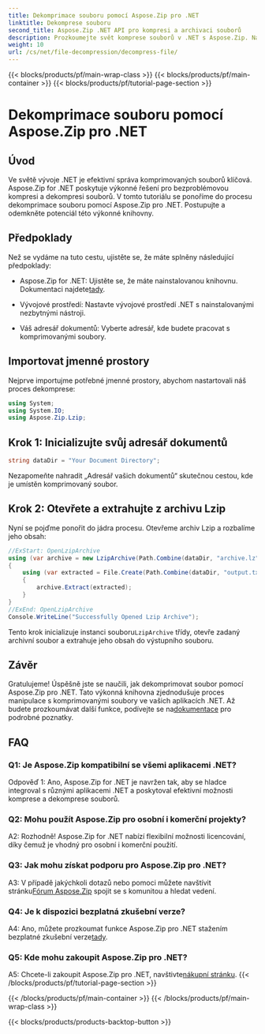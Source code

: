 ```yaml
---
title: Dekomprimace souboru pomocí Aspose.Zip pro .NET
linktitle: Dekomprese souboru
second_title: Aspose.Zip .NET API pro kompresi a archivaci souborů
description: Prozkoumejte svět komprese souborů v .NET s Aspose.Zip. Naučte se umění dekomprimovat soubory bez námahy.
weight: 10
url: /cs/net/file-decompression/decompress-file/
---
```


{{< blocks/products/pf/main-wrap-class >}}
{{< blocks/products/pf/main-container >}}
{{< blocks/products/pf/tutorial-page-section >}}

# Dekomprimace souboru pomocí Aspose.Zip pro .NET

## Úvod

Ve světě vývoje .NET je efektivní správa komprimovaných souborů klíčová. Aspose.Zip for .NET poskytuje výkonné řešení pro bezproblémovou kompresi a dekompresi souborů. V tomto tutoriálu se ponoříme do procesu dekomprimace souboru pomocí Aspose.Zip pro .NET. Postupujte a odemkněte potenciál této výkonné knihovny.

## Předpoklady

Než se vydáme na tuto cestu, ujistěte se, že máte splněny následující předpoklady:

-  Aspose.Zip for .NET: Ujistěte se, že máte nainstalovanou knihovnu. Dokumentaci najdete[tady](https://reference.aspose.com/zip/net/).

- Vývojové prostředí: Nastavte vývojové prostředí .NET s nainstalovanými nezbytnými nástroji.

- Váš adresář dokumentů: Vyberte adresář, kde budete pracovat s komprimovanými soubory.

## Importovat jmenné prostory

Nejprve importujme potřebné jmenné prostory, abychom nastartovali náš proces dekomprese:

```csharp
using System;
using System.IO;
using Aspose.Zip.Lzip;
```

## Krok 1: Inicializujte svůj adresář dokumentů

```csharp
string dataDir = "Your Document Directory";
```

Nezapomeňte nahradit „Adresář vašich dokumentů“ skutečnou cestou, kde je umístěn komprimovaný soubor.

## Krok 2: Otevřete a extrahujte z archivu Lzip

Nyní se pojďme ponořit do jádra procesu. Otevřeme archiv Lzip a rozbalíme jeho obsah:

```csharp
//ExStart: OpenLzipArchive
using (var archive = new LzipArchive(Path.Combine(dataDir, "archive.lz")))
{
    using (var extracted = File.Create(Path.Combine(dataDir, "output.txt")))
    {
        archive.Extract(extracted);
    }
}
//ExEnd: OpenLzipArchive
Console.WriteLine("Successfully Opened Lzip Archive");
```

 Tento krok inicializuje instanci souboru`LzipArchive` třídy, otevře zadaný archivní soubor a extrahuje jeho obsah do výstupního souboru.

## Závěr

 Gratulujeme! Úspěšně jste se naučili, jak dekomprimovat soubor pomocí Aspose.Zip pro .NET. Tato výkonná knihovna zjednodušuje proces manipulace s komprimovanými soubory ve vašich aplikacích .NET. Až budete prozkoumávat další funkce, podívejte se na[dokumentace](https://reference.aspose.com/zip/net/) pro podrobné poznatky.

## FAQ

### Q1: Je Aspose.Zip kompatibilní se všemi aplikacemi .NET?

Odpověď 1: Ano, Aspose.Zip for .NET je navržen tak, aby se hladce integroval s různými aplikacemi .NET a poskytoval efektivní možnosti komprese a dekomprese souborů.

### Q2: Mohu použít Aspose.Zip pro osobní i komerční projekty?

A2: Rozhodně! Aspose.Zip for .NET nabízí flexibilní možnosti licencování, díky čemuž je vhodný pro osobní i komerční použití.

### Q3: Jak mohu získat podporu pro Aspose.Zip pro .NET?

A3: V případě jakýchkoli dotazů nebo pomoci můžete navštívit stránku[Fórum Aspose.Zip](https://forum.aspose.com/c/zip/37) spojit se s komunitou a hledat vedení.

### Q4: Je k dispozici bezplatná zkušební verze?

 A4: Ano, můžete prozkoumat funkce Aspose.Zip pro .NET stažením bezplatné zkušební verze[tady](https://releases.aspose.com/).

### Q5: Kde mohu zakoupit Aspose.Zip pro .NET?

 A5: Chcete-li zakoupit Aspose.Zip pro .NET, navštivte[nákupní stránku](https://purchase.aspose.com/buy).
{{< /blocks/products/pf/tutorial-page-section >}}

{{< /blocks/products/pf/main-container >}}
{{< /blocks/products/pf/main-wrap-class >}}

{{< blocks/products/products-backtop-button >}}
